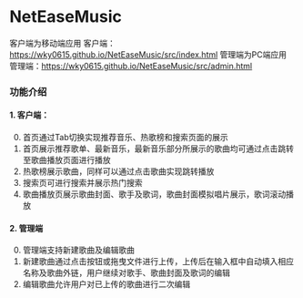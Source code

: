 # NetEaseMusic
客户端为移动端应用
客户端：https://wky0615.github.io/NetEaseMusic/src/index.html
管理端为PC端应用
管理端：https://wky0615.github.io/NetEaseMusic/src/admin.html
### 功能介绍
#### 1. 客户端：
0. 首页通过Tab切换实现推荐音乐、热歌榜和搜索页面的展示
1. 首页展示推荐歌单、最新音乐，最新音乐部分所展示的歌曲均可通过点击跳转至歌曲播放页面进行播放
2. 热歌榜展示歌曲，同样可以通过点击歌曲实现跳转播放
3. 搜索页可进行搜索并展示热门搜索
4. 歌曲播放页展示歌曲封面、歌手及歌词，歌曲封面模拟唱片展示，歌词滚动播放
#### 2. 管理端
0. 管理端支持新建歌曲及编辑歌曲
1. 新建歌曲通过点击按钮或拖曳文件进行上传，上传后在输入框中自动填入相应名称及歌曲外链，用户继续对歌手、歌曲封面及歌词的编辑
2. 编辑歌曲允许用户对已上传的歌曲进行二次编辑